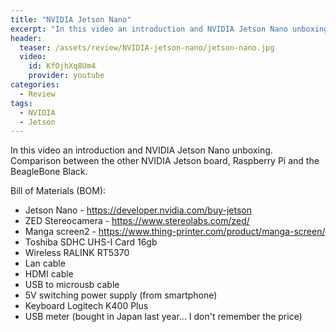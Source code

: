 ```yaml
---
title: "NVIDIA Jetson Nano"
excerpt: "In this video an introduction and NVIDIA Jetson Nano unboxing. Comparison between the other NVIDIA Jetson board, Raspberry Pi and the BeagleBone Black."
header:
  teaser: /assets/review/NVIDIA-jetson-nano/jetson-nano.jpg
  video:
    id: KfOjhXq8Um4
    provider: youtube
categories:
  - Review
tags:
  - NVIDIA
  - Jetson
---
```


In this video an introduction and NVIDIA Jetson Nano unboxing. Comparison between the other NVIDIA Jetson board, Raspberry Pi and the BeagleBone Black.

Bill of Materials (BOM):
* Jetson Nano - https://developer.nvidia.com/buy-jetson
* ZED Stereocamera - https://www.stereolabs.com/zed/
* Manga screen2 - https://www.thing-printer.com/product/manga-screen/
* Toshiba SDHC UHS-I Card 16gb
* Wireless RALINK RT5370
* Lan cable
* HDMI cable
* USB to microusb cable
* 5V switching power supply (from smartphone)
* Keyboard Logitech K400 Plus
* USB meter (bought in Japan last year... I don't remember the price)